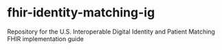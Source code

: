 # fhir-identity-matching-ig
Repository for the U.S. Interoperable Digital Identity and Patient Matching FHIR implementation guide
